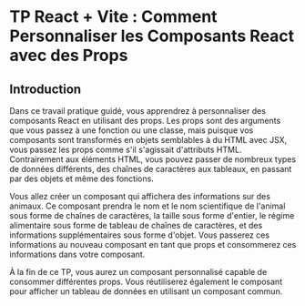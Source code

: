 # TP React + Vite : Comment Personnaliser les Composants React avec des Props


## Introduction

Dans ce travail pratique guidé, vous apprendrez à personnaliser des composants React en utilisant
des props. Les props sont des arguments que vous passez à une fonction ou une classe, mais puisque
vos composants sont transformés en objets semblables à du HTML avec JSX, vous passez les props
comme s'il s'agissait d'attributs HTML. Contrairement aux éléments HTML, vous pouvez passer de
nombreux types de données différents, des chaînes de caractères aux tableaux, en passant par des
objets et même des fonctions.

Vous allez créer un composant qui affichera des informations sur des animaux. Ce composant
prendra le nom et le nom scientifique de l'animal sous forme de chaînes de caractères, la taille sous
forme d'entier, le régime alimentaire sous forme de tableau de chaînes de caractères, et des
informations supplémentaires sous forme d'objet. Vous passerez ces informations au nouveau
composant en tant que props et consommerez ces informations dans votre composant.

À la fin de ce TP, vous aurez un composant personnalisé capable de consommer différentes props.
Vous réutiliserez également le composant pour afficher un tableau de données en utilisant un
composant commun.